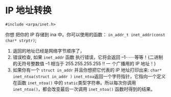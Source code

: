 # IP 地址转换

`#include <arpa/inet.h>`

你想 把你的 IP 存储到 ina 中。你可以使用的函数： `in_addr_t inet_addr(const char* strptr)`;

1. 返回的地址已经是网络字节顺序了， 
2. 错误检查, 如果 `inet_addr` 函数 执行错误，它将会返回 –1⋯⋯等等！(二进制的无符号整数值 –1 相当于 255.255.255.255 !! 一 个广播用的 IP 地址！)
3. 如果你有一个 `struct in_addr` 并且你想把它代表的 IP 地址打印出来: `char* inet_ntoa(struct in_addr )` `inet_ntoa`返回一个字符指针，它指向一个定义在函数 `inet_ntoa()` 中的 `static`类型字符串。所以每次你调用 `inet_ntoa()`，都会改变最后一次调用 `inet_ntoa()` 函数时得到的结果。 